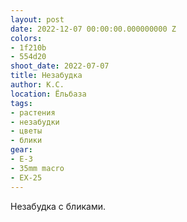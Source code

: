 ```yaml
---
layout: post
date: 2022-12-07 00:00:00.000000000 Z
colors:
- 1f210b
- 554d20
shoot_date: 2022-07-07
title: Незабудка
author: К.С.
location: Ёльбаза
tags:
- растения
- незабудки
- цветы
- блики
gear:
- E-3
- 35mm macro
- EX-25
---
```

Незабудка с бликами.


